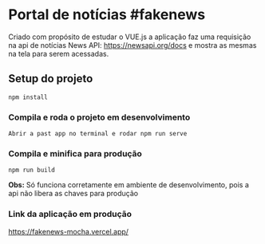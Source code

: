 # Portal de notícias #fakenews
Criado com propósito de estudar o VUE.js a aplicação faz uma requisição na api de notícias News API: https://newsapi.org/docs e mostra as mesmas na tela 
para serem acessadas.

## Setup do projeto
```
npm install
```

### Compila e roda o projeto em desenvolvimento
```
Abrir a past app no terminal e rodar npm run serve
```

### Compila e minifica para produção
```
npm run build
```
**Obs:** Só funciona corretamente em ambiente de desenvolvimento, pois a api não libera as chaves para produção 

### Link da aplicação em produção
https://fakenews-mocha.vercel.app/
